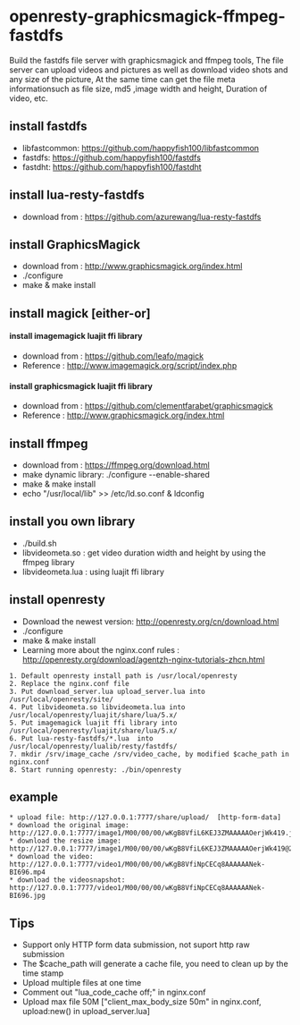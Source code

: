 # openresty-graphicsmagick-ffmpeg-fastdfs
Build the fastdfs file server with graphicsmagick and ffmpeg tools, The file server can upload videos and pictures as well as download video shots and any size of the picture, At the same time can get the file meta informationsuch as file size, md5 ,image width and height, Duration of video, etc. 

## install fastdfs 
* libfastcommon:  https://github.com/happyfish100/libfastcommon
* fastdfs:   https://github.com/happyfish100/fastdfs
* fastdht:   https://github.com/happyfish100/fastdht

## install lua-resty-fastdfs
* download from : https://github.com/azurewang/lua-resty-fastdfs 

## install GraphicsMagick
* download from : http://www.graphicsmagick.org/index.html
* ./configure
* make & make install

## install magick [either-or]

#### install imagemagick luajit ffi library
* download from : https://github.com/leafo/magick
* Reference : http://www.imagemagick.org/script/index.php

#### install graphicsmagick luajit ffi library
* download from : https://github.com/clementfarabet/graphicsmagick
* Reference : http://www.graphicsmagick.org/index.html 

## install ffmpeg
* download from : https://ffmpeg.org/download.html 
* make dynamic library:  ./configure --enable-shared 
* make & make install
* echo "/usr/local/lib" >> /etc/ld.so.conf  & ldconfig

## install you own library
* ./build.sh
* libvideometa.so : get video duration width and height by using the ffmpeg library
* libvideometa.lua : using luajit ffi library

## install openresty
* Download the newest version:  http://openresty.org/cn/download.html
* ./configure
* make & make install
* Learning more about the nginx.conf rules : http://openresty.org/download/agentzh-nginx-tutorials-zhcn.html

``` 
1. Default openresty install path is /usr/local/openresty
2. Replace the nginx.conf file
3. Put download_server.lua upload_server.lua into /usr/local/openresty/site/
4. Put libvideometa.so libvideometa.lua into /usr/local/openresty/luajit/share/lua/5.x/
5. Put imagemagick luajit ffi library into /usr/local/openresty/luajit/share/lua/5.x/
6. Put lua-resty-fastdfs/*.lua  into /usr/local/openresty/lualib/resty/fastdfs/
7. mkdir /srv/image_cache /srv/video_cache, by modified $cache_path in nginx.conf 
8. Start running openresty: ./bin/openresty
```

## example
```
* upload file: http://127.0.0.1:7777/share/upload/  [http-form-data]
* download the original image: http://127.0.0.1:7777/image1/M00/00/00/wKgB8VfiL6KEJ3ZMAAAAAOerjWk419.jpg
* download the resize image: http://127.0.0.1:7777/image1/M00/00/00/wKgB8VfiL6KEJ3ZMAAAAAOerjWk419@200x200.jpg
* download the video: http://127.0.0.1:7777/video1/M00/00/00/wKgB8VfiNpCECq8AAAAAANek-BI696.mp4
* download the videosnapshot: http://127.0.0.1:7777/video1/M00/00/00/wKgB8VfiNpCECq8AAAAAANek-BI696.jpg
```

## Tips
* Support only HTTP form data submission, not suport http raw submission
* The $cache_path will generate a cache file, you need to clean up by the time stamp
* Upload multiple files at one time
* Comment out "lua_code_cache off;" in nginx.conf
* Upload max file 50M ["client_max_body_size 50m" in nginx.conf, upload:new() in upload_server.lua]

